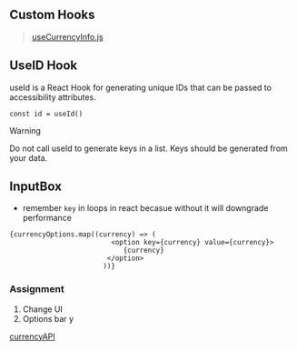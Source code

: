 ## Custom Hooks
> [useCurrencyInfo.js](src/hooks/useCurrencyInfo.js)

## UseID Hook
useId is a React Hook for generating unique IDs that can be passed to accessibility attributes.

```
const id = useId()
```

> [!WARNING]
> Do not call useId to generate keys in a list. Keys should be generated from your data.


## InputBox
- remember `key` in loops in react becasue without it will downgrade performance

```
{currencyOptions.map((currency) => (
                         <option key={currency} value={currency}>
                            {currency}
                        </option>
                       ))}

```

### Assignment
1. Change UI
2. Options bar
y


[currencyAPI](https://cdn.jsdelivr.net/npm/@fawazahmed0/currency-api@latest/v1/currencies/usd.json)

